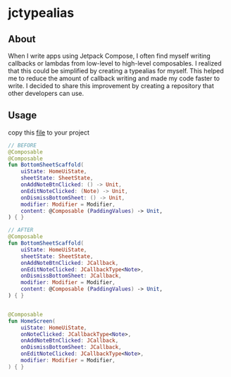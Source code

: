 # jctypealias

## About
When I write apps using Jetpack Compose, I often find myself writing callbacks or lambdas from low-level to high-level composables. I realized that this could be simplified by creating a typealias for myself. This helped me to reduce the amount of callback writing and made my code faster to write. I decided to share this improvement by creating a repository that other developers can use.

## Usage
copy this [file](https://github.com/bayu07750/jctypealias/blob/main/lib/src/main/java/com/bayu/jctypealias/JC.kt) to your project 
```kt
// BEFORE
@Composable
@Composable
fun BottomSheetScaffold(
    uiState: HomeUiState,
    sheetState: SheetState,
    onAddNoteBtnClicked: () -> Unit,
    onEditNoteClicked: (Note) -> Unit,
    onDismissBottomSheet: () -> Unit,
    modifier: Modifier = Modifier,
    content: @Composable (PaddingValues) -> Unit,
) { }

// AFTER
@Composable
fun BottomSheetScaffold(
    uiState: HomeUiState,
    sheetState: SheetState,
    onAddNoteBtnClicked: JCallback,
    onEditNoteClicked: JCallbackType<Note>,
    onDismissBottomSheet: JCallback,
    modifier: Modifier = Modifier,
    content: @Composable (PaddingValues) -> Unit,
) { }


@Composable
fun HomeScreen(
    uiState: HomeUiState,
    onNoteClicked: JCallbackType<Note>,
    onAddNoteBtnClicked: JCallback,
    onDismissBottomSheet: JCallback,
    onEditNoteClicked: JCallbackType<Note>,
    modifier: Modifier = Modifier,
) { }
```
